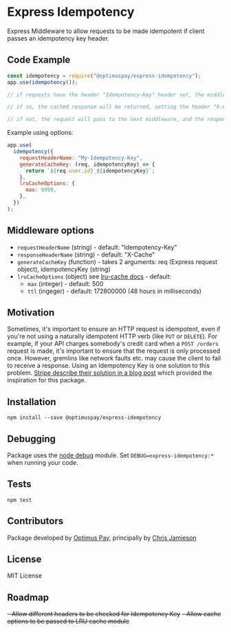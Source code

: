 # Express Idempotency

Express Middleware to allow requests to be made idempotent if client passes an idempotency key header.

## Code Example

```javascript
const idempotency = require("@optimuspay/express-idempotency");
app.use(idempotency());

// if requests have the header "Idempotency-Key" header set, the middleware will check to see whether a cached response to this request has been stored

// if so, the cached response will be returned, setting the header "X-Cache": "HIT"

// if not, the request will pass to the next middleware, and the response will be stored in the cache, in order that subsequent responses with the same idempotency key can be returned from the cache.
```

Example using options:

```js
app.use(
  idempotency({
    requestHeaderName: "My-Idempotency-Key",
    generateCacheKey: (req, idempotencyKey) => {
      return `${req.user.id}_${idempotencyKey}`;
    },
    lruCacheOptions: {
      max: 9999,
    },
  })
);
```

## Middleware options

- `requestHeaderName` (string) - default: "Idempotency-Key"
- `responseHeaderName` (string) - default: "X-Cache"
- `generateCacheKey` (function) - takes 2 arguments: req (Express request object), idempotencyKey (string)
- `lruCacheOptions` (object) see [lru-cache docs](https://www.npmjs.com/package/lru-cache) - default:
  - `max` (integer) - default: 500
  - `ttl` (ingeger) - default: 172800000 (48 hours in milliseconds)

## Motivation

Sometimes, it's important to ensure an HTTP request is idempotent, even if you're not using a naturally idempotent HTTP verb (like `PUT` or `DELETE`). For example, if your API charges somebody's credit card when a `POST /orders` request is made, it's important to ensure that the request is only processed once. However, gremlins like network faults etc. may cause the client to fail to receive a response. Using an Idempotency Key is one solution to this problem. [Stripe describe their solution in a blog post](https://stripe.com/blog/idempotency) which provided the inspiration for this package.

## Installation

`npm install --save @optimuspay/express-idempotency`

## Debugging

Package uses the [node debug](https://www.npmjs.com/package/debug) module. Set `DEBUG=express-idempotency:*` when running your code.

## Tests

`npm test`

## Contributors

Package developed by [Optimus Pay](http://optimuspay.co.uk), principally by [Chris Jamieson](http://chrisjamieson.me)

## License

MIT License

## Roadmap

~~- Allow different headers to be checked for Idempotency Key~~
~~- Allow cache options to be passed to LRU cache module~~
